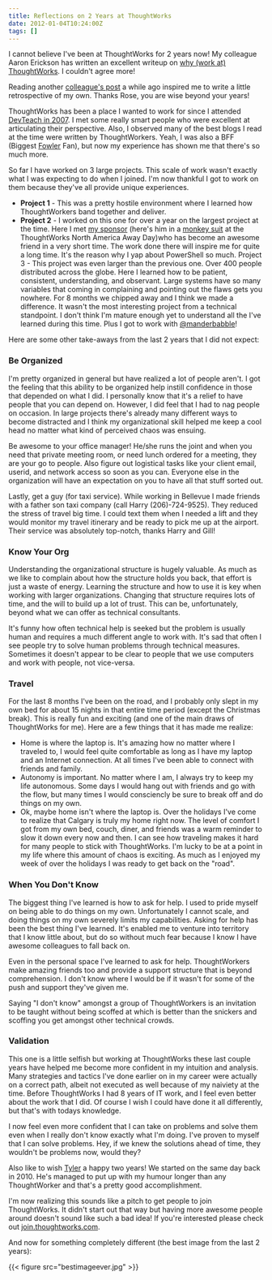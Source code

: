 ```yaml
---
title: Reflections on 2 Years at ThoughtWorks
date: 2012-01-04T10:24:00Z
tags: []
---
```


I cannot believe I've been at ThoughtWorks for 2 years now! My colleague Aaron Erickson has written an excellent writeup on [why (work at) ThoughtWorks](http://nomadic-developer.com/2012/01/03/why-thoughtworks/). I couldn't agree more!

Reading another [colleague's post](http://www.adidav9.blogspot.com/2011/09/letter-that-i-present-day-rose-wish.html) a while ago inspired me to write a little retrospective of my own. Thanks Rose, you are wise beyond your years!

ThoughtWorks has been a place I wanted to work for since I attended [DevTeach in 2007](http://geekswithblogs.net/mucman/category/6627.aspx). I met some really smart people who were excellent at articulating their perspective. Also, I observed many of the best blogs I read at the time were written by ThoughtWorkers. Yeah, I was also a BFF (Biggest [Fowler](http://martinfowler.com/) Fan), but now my experience has shown me that there's so much more.

So far I have worked on 3 large projects. This scale of work wasn't exactly what I was expecting to do when I joined. I'm now thankful I got to work on them because they've all provide unique experiences.

* **Project 1** - This was a pretty hostile environment where I learned how ThoughtWorkers band together and deliver.
* **Project 2** - I worked on this one for over a year on the largest project at the time. Here I met [my sponsor](http://igiveada.mn/andy-d/) (here's him in a [monkey suit](http://www.youtube.com/watch?v=A98Asrs0X0g&feature=youtu.be) at the ThoughtWorks North America Away Day)who has become an awesome friend in a very short time. The work done there will inspire me for quite a long time. It's the reason why I yap about PowerShell so much.
Project 3 - This project was even larger than the previous one. Over 400 people distributed across the globe. Here I learned how to be patient, consistent, understanding, and observant. Large systems have so many variables that coming in complaining and pointing out the flaws gets you nowhere. For 8 months we chipped away and I think we made a difference. It wasn't the most interesting project from a technical standpoint. I don't think I'm mature enough yet to understand all the I've learned during this time. Plus I got to work with [@manderbabble](https://twitter.com/#!/manderbabble)!

Here are some other take-aways from the last 2 years that I did not expect:

### Be Organized

I'm pretty organized in general but have realized a lot of people aren't. I got the feeling that this ability to be organized help instill confidence in those that depended on what I did. I personally know that it's a relief to have people that you can depend on. However, I did feel that I had to nag people on occasion. In large projects there's already many different ways to become distracted and I think my organizational skill helped me keep a cool head no matter what kind of perceived chaos was ensuing.

Be awesome to your office manager! He/she runs the joint and when you need that private meeting room, or need lunch ordered for a meeting, they are your go to people. Also figure out logistical tasks like your client email, userid, and network access so soon as you can. Everyone else in the organization will have an expectation on you to have all that stuff sorted out.

Lastly, get a guy (for taxi service). While working in Bellevue I made friends with a father son taxi company (call Harry (206)-724-9525). They reduced the stress of travel big time. I could text them when I needed a lift and they would monitor my travel itinerary and be ready to pick me up at the airport. Their service was absolutely top-notch, thanks Harry and Gill!

### Know Your Org

Understanding the organizational structure is hugely valuable. As much as we like to complain about how the structure holds you back, that effort is just a waste of energy. Learning the structure and how to use it is key when working with larger organizations. Changing that structure requires lots of time, and the will to build up a lot of trust. This can be, unfortunately, beyond what we can offer as technical consultants.

It's funny how often technical help is seeked but the problem is usually human and requires a much different angle to work with. It's sad that often I see people try to solve human problems through technical measures. Sometimes it doesn't appear to be clear to people that we use computers and work with people, not vice-versa.

### Travel

For the last 8 months I've been on the road, and I probably only slept in my own bed for about 15 nights in that entire time period (except the Christmas break). This is really fun and exciting (and one of the main draws of ThoughtWorks for me). Here are a few things that it has made me realize:

* Home is where the laptop is. It's amazing how no matter where I traveled to, I would feel quite comfortable as long as I have my laptop and an Internet connection. At all times I've been able to connect with friends and family.
* Autonomy is important. No matter where I am, I always try to keep my life autonomous. Some days I would hang out with friends and go with the flow, but many times I would consciencly be sure to break off and do things on my own.
* Ok, maybe home isn't where the laptop is. Over the holidays I've come to realize that Calgary is truly my home right now. The level of comfort I got from my own bed, couch, diner, and friends was a warm reminder to slow it down every now and then.
I can see how traveling makes it hard for many people to stick with ThoughtWorks. I'm lucky to be at a point in my life where this amount of chaos is exciting. As much as I enjoyed my week of over the holidays I was ready to get back on the "road".

### When You Don't Know

The biggest thing I've learned is how to ask for help. I used to pride myself on being able to do things on my own. Unfortunately I cannot scale, and doing things on my own severely limits my capabilities. Asking for help has been the best thing I've learned. It's enabled me to venture into territory that I know little about, but do so without much fear because I know I have awesome colleagues to fall back on.

Even in the personal space I've learned to ask for help. ThoughtWorkers make amazing friends too and provide a support structure that is beyond comprehension. I don't know where I would be if it wasn't for some of the push and support they've given me.

Saying "I don't know" amongst a group of ThoughtWorkers is an invitation to be taught without being scoffed at which is better than the snickers and scoffing you get amongst other technical crowds.

### Validation

This one is a little selfish but working at ThoughtWorks these last couple years have helped me become more confident in my intuition and analysis. Many strategies and tactics I've done earlier on in my career were actually on a correct path, albeit not executed as well because of my naiviety at the time. Before ThoughtWorks I had 8 years of IT work, and I feel even better about the work that I did. Of course I wish I could have done it all differently, but that's with todays knowledge.

I now feel even more confident that I can take on problems and solve them even when I really don't know exactly what I'm doing. I've proven to myself that I can solve problems. Hey, if we knew the solutions ahead of time, they wouldn't be problems now, would they?

Also like to wish [Tyler](http://www.codecuriosity.com/) a happy two years! We started on the same day back in 2010. He's managed to put up with my humour longer than any ThoughtWorker and that's a pretty good accomplishment.

I'm now realizing this sounds like a pitch to get people to join ThoughtWorks. It didn't start out that way but having more awesome people around doesn't sound like such a bad idea! If you're interested please check out [join.thoughtworks.com](http://join.thoughtworks.com/).

And now for something completely different (the best image from the last 2 years):

{{< figure src="bestimageever.jpg" >}}


